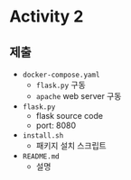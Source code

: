 # Activity 2

## 제출

- `docker-compose.yaml`
    - `flask.py` 구동
    - `apache` web server 구동
- `flask.py`
    - flask source code
    - port: 8080
- `install.sh`
    - 패키지 설치 스크립트
- `README.md`
    - 설명
